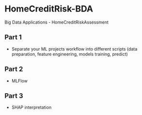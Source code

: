 # HomeCreditRisk-BDA
Big Data Applications - HomeCreditRiskAssessment

## Part 1

- Separate your ML projects workflow into different scripts (data preparation, feature engineering, models training, predict)

## Part 2

- MLFlow

## Part 3

- SHAP interpretation
